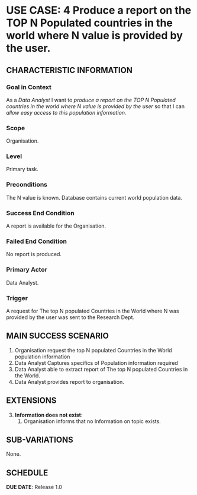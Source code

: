 # USE CASE: 4 Produce a report on the TOP N Populated countries in the world where N value is provided by the user.

## CHARACTERISTIC INFORMATION

### Goal in Context

As a *Data Analyst* I want to *produce a report on the TOP N Populated countries in the world where N value is provided by the user* so that I can *allow easy access to this population information.*

### Scope

Organisation.

### Level

Primary task.

### Preconditions

The N value is known. Database contains current world population data.

### Success End Condition

A report is available for the Organisation.

### Failed End Condition

No report is produced.

### Primary Actor

Data Analyst.

### Trigger

A request for The top N populated Countries in the World where N was provided by the user was sent to the Research Dept.

## MAIN SUCCESS SCENARIO

1. Organisation request the top N populated Countries in the World population information
2. Data Analyst Captures specifics of Population information required
3. Data Analyst able to extract report of The top N populated Countries in the World.
4. Data Analyst provides report to organisation.

## EXTENSIONS

3. **Information does not exist**:
   1. Organisation informs that no Information on topic exists.

## SUB-VARIATIONS

None.

## SCHEDULE

**DUE DATE**: Release 1.0
